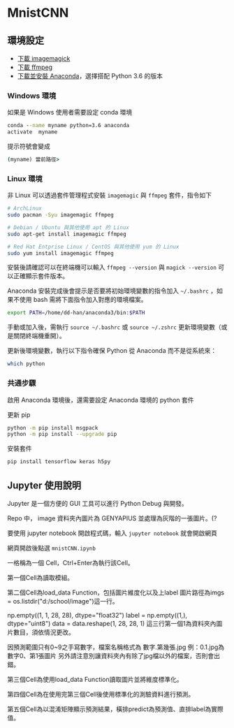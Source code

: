 # MnistCNN

## 環境設定

- [下載 imagemagick](http://www.imagemagick.org/script/download.php)
- [下載 ffmpeg](https://www.ffmpeg.org/download.html)
- [下載並安裝 Anaconda](https://www.anaconda.com/download/)，選擇搭配 Python 3.6 的版本


### Windows 環境

如果是 Windows 使用者需要設定 conda 環境
```cmd
conda --name myname python=3.6 anaconda
activate  myname
```

提示符號會變成
```cmd
(myname) 當前路徑>
```


### Linux 環境

非 Linux 可以透過套件管理程式安裝 `imagemagic` 與 `ffmpeg` 套件，指令如下

```bash
# ArchLinux
sudo pacman -Syu imagemagic ffmpeg

# Debian / Ubuntu 與其他使用 apt 的 Linux
sudo apt-get install imagemagic ffmpeg

# Red Hat Entprise Linux / CentOS 與其他使用 yum 的 Linux
sudo yum install imagemagic ffmpeg
```

安裝後請確認可以在終端機可以輸入 `ffmpeg --version` 與 `magick --version` 可以正確顯示套件版本。

Anaconda 安裝完成後會提示是否要將初始環境變數的指令加入 `~/.bashrc` ，如果不使用 bash 需將下面指令加入對應的環境檔案。
```bash
export PATH=/home/dd-han/anaconda3/bin:$PATH
```

手動或加入後，需執行 `source ~/.bashrc` 或 `source ~/.zshrc` 更新環境變數（或是關閉終端機重開）。

更新後環境變數，執行以下指令確保 Python 從 Anaconda 而不是從系統來：

```bash
which python
```

### 共通步驟

啟用 Anaconda 環境後，還需要設定 Anaconda 環境的 python 套件

更新 pip

```bash
python -m pip install msgpack
python -m pip install --upgrade pip
```

安裝套件

```bash
pip install tensorflow keras h5py
```

## Jupyter 使用說明

Jupyter 是一個方便的 GUI 工具可以進行 Python Debug 與開發。

Repo 中， image 資料夾內圖片為 GENYAPIUS 並處理為灰階的一張圖片。(?

要使用 jupyter notebook 開啟程式碼，輸入 `jupyter notebook` 就會開啟網頁

網頁開啟後點選 `mnistCNN.ipynb`

一格稱為一個 Cell，Ctrl+Enter為執行該Cell。

第一個Cell為讀取模組。

第二個Cell為load_data Function，包括圖片維度化以及上label
圖片路徑為imgs = os.listdir("d:/school/image")這一行。

np.empty((1, 1, 28, 28), dtype="float32")
label = np.empty((1,), dtype="uint8")
data = data.reshape(1, 28, 28, 1)
這三行第一個1為資料夾內圖片數目，須依情況更改。

因預測範圍只有0~9之手寫數字，檔案名稱格式為 數字.第幾張.jpg 
例：0.1.jpg為數字0、第1張圖片
另外請注意別讓資料夾內有除了jpg檔以外的檔案，否則會出錯。

第三個Cell為使用load_data Function讀取圖片並將維度標準化。

第四個Cell為在使用完第三個Cell後使用標準化的測驗資料進行預測。

第五個Cell為以混淆矩陣顯示預測結果，橫排predict為預測值、直排label為實際值。
